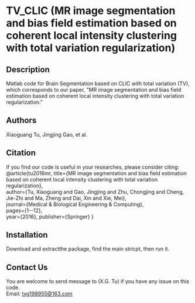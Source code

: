 # TV_CLIC (MR image segmentation and bias field estimation based on coherent local intensity clustering with total variation regularization)

## Description
Matlab code for Brain Segmentation based on CLIC with total variation (TV), which corresponds to our paper, "MR image segmentation and bias field estimation based on coherent local intensity clustering with total variation regularization."
## Authors 
Xiaoguang Tu, Jingjing Gao, et al.
## Citation
If you find our code is useful in your researches, please consider citing:
@article{tu2016mr,
  title={MR image segmentation and bias field estimation based on coherent local intensity clustering with total variation       regularization},                                                                                                               
  author={Tu, Xiaoguang and Gao, Jingjing and Zhu, Chongjing and Cheng, Jie-Zhi and Ma, Zheng and Dai, Xin and Xie, Mei},        
  journal={Medical \& Biological Engineering \& Computing},                                                                     
  pages={1--12},                                                                                                                 
  year={2016},
  publisher={Springer}
}
## Installation
Download and extractthe package, find the main stricpt, then run it. 

## Contact Us
You are welcome to send message to (X.G. Tu) if you have any issue on this code.                                                
Email: txg198955@163.com
